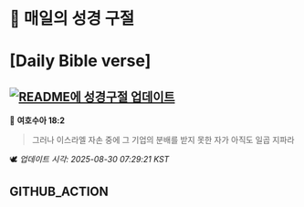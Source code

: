 # 🙏 매일의 성경 구절
# [Daily Bible verse]
## [![README에 성경구절 업데이트](https://github.com/DONGSUKA/first_test/actions/workflows/update-readme-bible.yml/badge.svg)](https://github.com/DONGSUKA/first_test/actions/workflows/update-readme-bible.yml)
<!-- START_BIBLE_VERSE -->
📖 **여호수아 18:2**
> 그러나 이스라엘 자손 중에 그 기업의 분배를 받지 못한 자가 아직도 일곱 지파라

🕊️ _업데이트 시각: 2025-08-30 07:29:21 KST_
  <!-- END_BIBLE_VERSE -->
## GITHUB_ACTION

